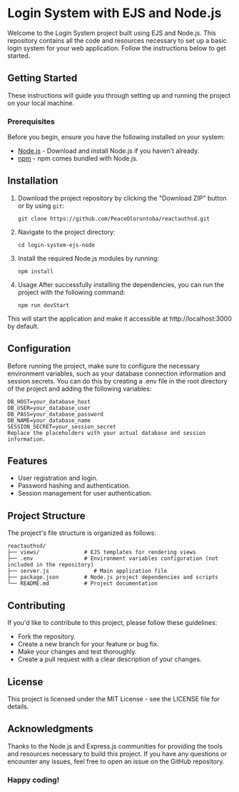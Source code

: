 # Login System with EJS and Node.js

Welcome to the Login System project built using EJS and Node.js. This repository contains all the code and resources necessary to set up a basic login system for your web application. Follow the instructions below to get started.

## Getting Started

These instructions will guide you through setting up and running the project on your local machine.

### Prerequisites

Before you begin, ensure you have the following installed on your system:

- [Node.js](https://nodejs.org/) - Download and install Node.js if you haven't already.
- [npm](https://www.npmjs.com/) - npm comes bundled with Node.js.

## Installation

1. Download the project repository by clicking the "Download ZIP" button or by using `git`:
   ```
   git clone https://github.com/PeaceOloruntoba/reactauthsd.git
   ```
   
2. Navigate to the project directory:
   ```
   cd login-system-ejs-node
   ```
   
3. Install the required Node.js modules by running:
   ```
   npm install
   ```
   
4. Usage
After successfully installing the dependencies, you can run the project with the following command:
   ```
   npm run devStart
   ```
   
This will start the application and make it accessible at http://localhost:3000 by default.

## Configuration
Before running the project, make sure to configure the necessary environment variables, such as your database connection information and session secrets. You can do this by creating a .env file in the root directory of the project and adding the following variables:

   ```
   DB_HOST=your_database_host
   DB_USER=your_database_user
   DB_PASS=your_database_password
   DB_NAME=your_database_name
   SESSION_SECRET=your_session_secret
   Replace the placeholders with your actual database and session information.
   ```

## Features
- User registration and login.
- Password hashing and authentication.
- Session management for user authentication.

## Project Structure
The project's file structure is organized as follows:
   ```
   reactauthsd/
   ├── views/              # EJS templates for rendering views
   ├── .env                # Environment variables configuration (not included in the repository)
   ├── server.js              # Main application file
   ├── package.json        # Node.js project dependencies and scripts
   └── README.md           # Project documentation
```

## Contributing
If you'd like to contribute to this project, please follow these guidelines:
- Fork the repository.
- Create a new branch for your feature or bug fix.
- Make your changes and test thoroughly.
- Create a pull request with a clear description of your changes.

## License
This project is licensed under the MIT License - see the LICENSE file for details.

## Acknowledgments
Thanks to the Node.js and Express.js communities for providing the tools and resources necessary to build this project.
If you have any questions or encounter any issues, feel free to open an issue on the GitHub repository.

### Happy coding!
